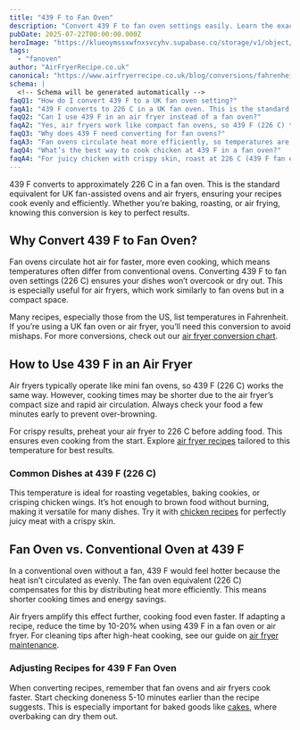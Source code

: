 ```yaml
---
title: "439 F to Fan Oven"
description: "Convert 439 F to fan oven settings easily. Learn the exact temperature conversion for baking, roasting, and air frying with our simple guide. Perfect for UK kitchens."
pubDate: 2025-07-22T00:00:00.000Z
heroImage: "https://klueoymssxwfnxsvcyhv.supabase.co/storage/v1/object/public/Shmucket/439-f-to-fan-oven.png"
tags:
  - "fanoven"
author: "AirFryerRecipe.co.uk"
canonical: "https://www.airfryerrecipe.co.uk/blog/conversions/fahrenheit-to-fan-oven/439-f-to-fan-oven"
schema: |
  <!-- Schema will be generated automatically -->
faqQ1: "How do I convert 439 F to a UK fan oven setting?"
faqA1: "439 F converts to 226 C in a UK fan oven. This is the standard equivalent for recipes requiring this temperature in fan-assisted ovens or air fryers."
faqQ2: "Can I use 439 F in an air fryer instead of a fan oven?"
faqA2: "Yes, air fryers work like compact fan ovens, so 439 F (226 C) translates directly. Just reduce cooking time by 10-15% as air fryers cook faster."
faqQ3: "Why does 439 F need converting for fan ovens?"
faqA3: "Fan ovens circulate heat more efficiently, so temperatures are typically lower than conventional ovens. Converting ensures even cooking without over-drying."
faqQ4: "What’s the best way to cook chicken at 439 F in a fan oven?"
faqA4: "For juicy chicken with crispy skin, roast at 226 C (439 F fan equivalent) and check internal temperature reaches 75 C. Use a tray to catch drips for easy cleanup."
---
```

<p>439 F converts to approximately 226 C in a fan oven. This is the standard equivalent for UK fan-assisted ovens and air fryers, ensuring your recipes cook evenly and efficiently. Whether you’re baking, roasting, or air frying, knowing this conversion is key to perfect results.</p>

<h2>Why Convert 439 F to Fan Oven?</h2>
<p>Fan ovens circulate hot air for faster, more even cooking, which means temperatures often differ from conventional ovens. Converting 439 F to fan oven settings (226 C) ensures your dishes won’t overcook or dry out. This is especially useful for air fryers, which work similarly to fan ovens but in a compact space.</p>
<p>Many recipes, especially those from the US, list temperatures in Fahrenheit. If you’re using a UK fan oven or air fryer, you’ll need this conversion to avoid mishaps. For more conversions, check out our <a href=https://www.airfryerrecipe.co.uk/air-fryer-conversion-chart>air fryer conversion chart</a>.</p>

<h2>How to Use 439 F in an Air Fryer</h2>
<p>Air fryers typically operate like mini fan ovens, so 439 F (226 C) works the same way. However, cooking times may be shorter due to the air fryer’s compact size and rapid air circulation. Always check your food a few minutes early to prevent over-browning.</p>
<p>For crispy results, preheat your air fryer to 226 C before adding food. This ensures even cooking from the start. Explore <a href=https://www.airfryerrecipe.co.uk/recipes>air fryer recipes</a> tailored to this temperature for best results.</p>

<h3>Common Dishes at 439 F (226 C)</h3>
<p>This temperature is ideal for roasting vegetables, baking cookies, or crisping chicken wings. It’s hot enough to brown food without burning, making it versatile for many dishes. Try it with <a href=https://www.airfryerrecipe.co.uk/recipe-category/chicken>chicken recipes</a> for perfectly juicy meat with a crispy skin.</p>

<h2>Fan Oven vs. Conventional Oven at 439 F</h2>
<p>In a conventional oven without a fan, 439 F would feel hotter because the heat isn’t circulated as evenly. The fan oven equivalent (226 C) compensates for this by distributing heat more efficiently. This means shorter cooking times and energy savings.</p>
<p>Air fryers amplify this effect further, cooking food even faster. If adapting a recipe, reduce the time by 10-20% when using 439 F in a fan oven or air fryer. For cleaning tips after high-heat cooking, see our guide on <a href=https://www.airfryerrecipe.co.uk/air-fryer-cleaner>air fryer maintenance</a>.</p>

<h3>Adjusting Recipes for 439 F Fan Oven</h3>
<p>When converting recipes, remember that fan ovens and air fryers cook faster. Start checking doneness 5-10 minutes earlier than the recipe suggests. This is especially important for baked goods like <a href=https://www.airfryerrecipe.co.uk/recipe-category/cakes>cakes</a>, where overbaking can dry them out.</p>
